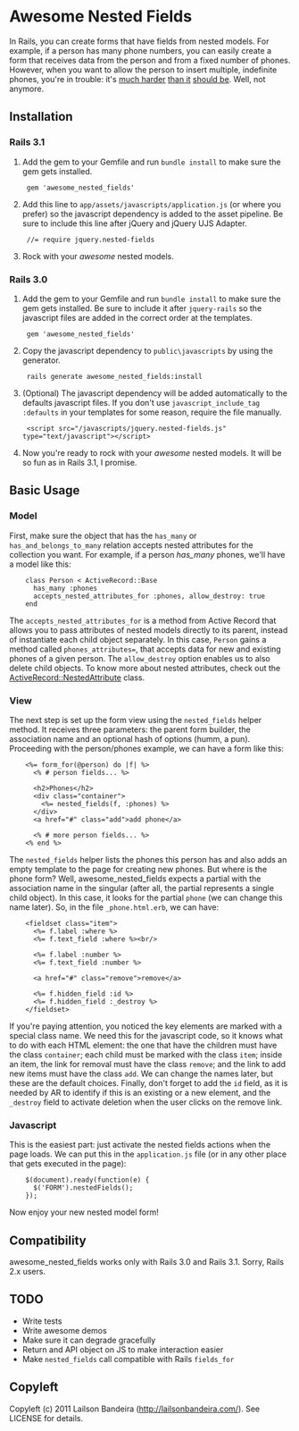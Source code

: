 Awesome Nested Fields
=====================

In Rails, you can create forms that have fields from nested models. For example, if a person has many phone numbers, you can easily create a form that receives data from the person and from a fixed number of phones. However, when you want to allow the person to insert multiple, indefinite phones, you're in trouble: it's [much harder](http://railscasts.com/episodes/196-nested-model-form-part-1) [than it](http://railscasts.com/episodes/197-nested-model-form-part-2) [should be](http://stackoverflow.com/questions/1704142/unobtrusive-dynamic-form-fields-in-rails-with-jquery). Well, not anymore.


Installation
------------

### Rails 3.1

1. Add the gem to your Gemfile and run `bundle install` to make sure the gem gets installed.

        gem 'awesome_nested_fields'

2. Add this line to `app/assets/javascripts/application.js` (or where you prefer) so the javascript dependency is added to the asset pipeline. Be sure to include this line after jQuery and jQuery UJS Adapter.

        //= require jquery.nested-fields

3. Rock with your _awesome_ nested models.


### Rails 3.0

1. Add the gem to your Gemfile and run `bundle install` to make sure the gem gets installed. Be sure to include it after `jquery-rails` so the javascript files are added in the correct order at the templates.

        gem 'awesome_nested_fields'

2. Copy the javascript dependency to `public\javascripts` by using the generator.

        rails generate awesome_nested_fields:install

3. (Optional) The javascript dependency will be added automatically to the defaults javascript files. If you don't use `javascript_include_tag :defaults` in your templates for some reason, require the file manually.

        <script src="/javascripts/jquery.nested-fields.js" type="text/javascript"></script>

4. Now you're ready to rock with your _awesome_ nested models. It will be so fun as in Rails 3.1, I promise.


Basic Usage
-----------

### Model

First, make sure the object that has the `has_many` or `has_and_belongs_to_many` relation accepts nested attributes for the collection you want. For example, if a person _has_many_ phones, we'll have a model like this:

        class Person < ActiveRecord::Base
          has_many :phones
          accepts_nested_attributes_for :phones, allow_destroy: true
        end

The `accepts_nested_attributes_for` is a method from Active Record that allows you to pass attributes of nested models directly to its parent, instead of instantiate each child object separately. In this case, `Person` gains a method called `phones_attributes=`, that accepts data for new and existing phones of a given person. The `allow_destroy` option enables us to also delete child objects. To know more about nested attributes, check out the [ActiveRecord::NestedAttribute](https://github.com/rails/rails/blob/master/activerecord/lib/active_record/nested_attributes.rb#L1) class.

### View

The next step is set up the form view using the `nested_fields` helper method. It receives three parameters: the parent form builder, the association name and an optional hash of options (humm, a pun).
Proceeding with the person/phones example, we can have a form like this:

        <%= form_for(@person) do |f| %>
          <% # person fields... %>

          <h2>Phones</h2>
          <div class="container">
            <%= nested_fields(f, :phones) %>
          </div>
          <a href="#" class="add">add phone</a>

          <% # more person fields... %>
        <% end %>

The `nested_fields` helper lists the phones this person has and also adds an empty template to the page for creating new phones. But where is the phone form? Well, awesome_nested_fields expects a partial with the association name in the singular (after all, the partial represents a single child object). In this case, it looks for the partial `phone` (we can change this name later). So, in the file `_phone.html.erb`, we can have:

        <fieldset class="item">
          <%= f.label :where %>
          <%= f.text_field :where %><br/>
            
          <%= f.label :number %>
          <%= f.text_field :number %>

          <a href="#" class="remove">remove</a>
          
          <%= f.hidden_field :id %>
          <%= f.hidden_field :_destroy %>
        </fieldset>

If you're paying attention, you noticed the key elements are marked with a special class name. We need this for the javascript code, so it knows what to do with each HTML element: the one that have the children must have the class `container`; each child must be marked with the class `item`; inside an item, the link for removal must have the class `remove`; and the link to add new items must have the class `add`. We can change the names later, but these are the default choices. Finally, don't forget to add the `id` field, as it is needed by AR to identify if this is an existing or a new element, and the `_destroy` field  to activate deletion when the user clicks on the remove link.

### Javascript

This is the easiest part: just activate the nested fields actions when the page loads. We can put this in the `application.js` file (or in any other place that gets executed in the page):

        $(document).ready(function(e) {
          $('FORM').nestedFields();
        });

Now enjoy your new nested model form!


Compatibility
-------------

awesome_nested_fields works only with Rails 3.0 and Rails 3.1. Sorry, Rails 2.x users.


TODO
----

* Write tests
* Write awesome demos
* Make sure it can degrade gracefully
* Return and API object on JS to make interaction easier
* Make `nested_fields` call compatible with Rails `fields_for`


Copyleft
--------
Copyleft (c) 2011 Lailson Bandeira (http://lailsonbandeira.com/). See LICENSE for details.